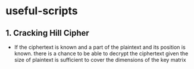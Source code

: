 # useful-scripts

## 1. Cracking Hill Cipher
 - If the ciphertext is known and a part of the plaintext and its position is known. there is a chance to be able to decrypt the ciphertext given the size of plaintext is sufficient to cover the dimensions of the key matrix
